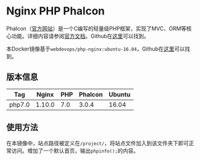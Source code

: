 # Nginx PHP Phalcon

Phalcon（[官方网站](https://phalconphp.com)）是一个C编写的轻量级PHP框架，实现了MVC、ORM等核心功能。详细内容请参阅[官方文档](https://docs.phalconphp.com/en/latest/index.html)。Github在[这里](https://github.com/phalcon/cphalcon)可以找到。

本Docker镜像基于```webdevops/php-nginx:ubuntu-16.04```，Github在[这里](https://github.com/webdevops/Dockerfile/tree/develop/docker/php-nginx)可以找到。

## 版本信息
| Tag | Nginx | PHP | Phalcon | Ubuntu |
|-----|-------|-----|---------|--------|
| php7.0 | 1.10.0 | 7.0 | 3.0.4 | 16.04 |

## 使用方法

在本镜像中，站点路径被定义在```/project/```，将站点文件加入到该文件夹下即可正常访问。增加了一个默认首页，输出```phpinfo();```的内容。


